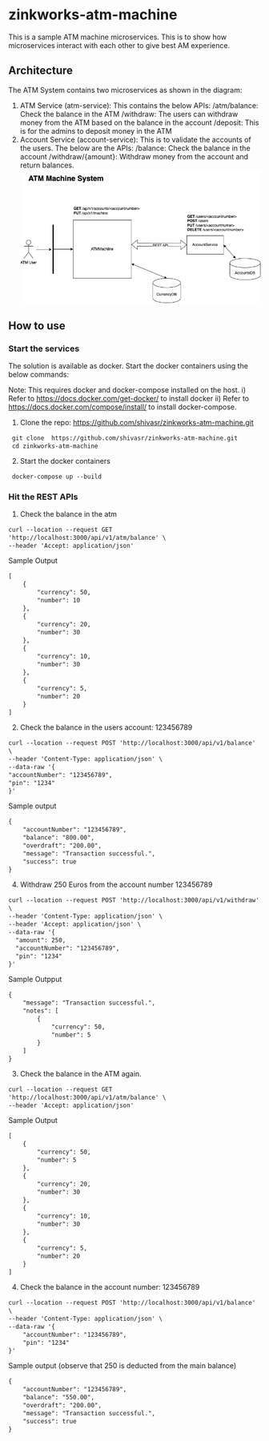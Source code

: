 # zinkworks-atm-machine
This is a sample ATM machine microservices. This is to show how microservices interact with each other to give best AM experience.

## Architecture
The ATM System contains two microservices as shown in the diagram:

1. ATM Service (atm-service): This contains the below APIs:
   /atm/balance: Check the balance in the ATM
   /withdraw: The users can withdraw money from the ATM based on the balance in the account
   /deposit: This is for the admins to deposit money in the ATM
2. Account Service (account-service): This is to validate the accounts of the users. The below are the APIs:
   /balance: Check the balance in the account
   /withdraw/{amount}: Withdraw money from the account and return balances.
   ![Architecture Diagram](docs/ATMArchitecture.drawio.png)

## How to use
### Start the services
The solution is available as docker. Start the docker containers using the below commands:

Note: This requires docker and docker-compose installed on the host.
i) Refer to https://docs.docker.com/get-docker/ to install docker
ii) Refer to https://docs.docker.com/compose/install/ to install docker-compose.

1. Clone the repo:  https://github.com/shivasr/zinkworks-atm-machine.git
```shell
 git clone  https://github.com/shivasr/zinkworks-atm-machine.git
 cd zinkworks-atm-machine
```
2. Start the docker containers
```shell
 docker-compose up --build
```

### Hit the REST APIs
1. Check the balance in the atm
```shell
curl --location --request GET 'http://localhost:3000/api/v1/atm/balance' \
--header 'Accept: application/json'
```
Sample Output
```shell
[
    {
        "currency": 50,
        "number": 10
    },
    {
        "currency": 20,
        "number": 30
    },
    {
        "currency": 10,
        "number": 30
    },
    {
        "currency": 5,
        "number": 20
    }
]
```

2. Check the balance in the users account: 123456789
```shell
curl --location --request POST 'http://localhost:3000/api/v1/balance' \
--header 'Content-Type: application/json' \
--data-raw '{
"accountNumber": "123456789",
"pin": "1234"
}'
```
Sample output
```shell
{
    "accountNumber": "123456789",
    "balance": "800.00",
    "overdraft": "200.00",
    "message": "Transaction successful.",
    "success": true
}
```
4. Withdraw 250 Euros from the account number 123456789
```shell
curl --location --request POST 'http://localhost:3000/api/v1/withdraw' \
--header 'Content-Type: application/json' \
--header 'Accept: application/json' \
--data-raw '{
  "amount": 250,
  "accountNumber": "123456789",
  "pin": "1234"
}'
```
Sample Outpput
```shell
{
    "message": "Transaction successful.",
    "notes": [
        {
            "currency": 50,
            "number": 5
        }
    ]
}
```

3. Check the balance in the ATM again.
```shell
curl --location --request GET 'http://localhost:3000/api/v1/atm/balance' \
--header 'Accept: application/json'
```
Sample Output
```shell
[
    {
        "currency": 50,
        "number": 5
    },
    {
        "currency": 20,
        "number": 30
    },
    {
        "currency": 10,
        "number": 30
    },
    {
        "currency": 5,
        "number": 20
    }
]
```
4. Check the balance in the account number: 123456789
```shell
curl --location --request POST 'http://localhost:3000/api/v1/balance' \
--header 'Content-Type: application/json' \
--data-raw '{
    "accountNumber": "123456789",
    "pin": "1234"
}'
```
Sample output (observe that 250 is deducted from the main balance)
```shell
{
    "accountNumber": "123456789",
    "balance": "550.00",
    "overdraft": "200.00",
    "message": "Transaction successful.",
    "success": true
}
```